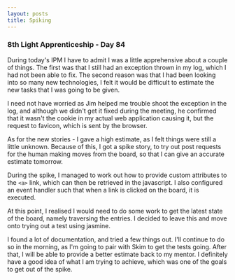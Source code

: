 ```yaml
---
layout: posts
title: Spiking
---
```


### 8th Light Apprenticeship - Day 84


During today's IPM I  have to admit I was a little apprehensive about a couple of things. The first was that I still had an exception thrown in my log, which I had not been able to fix. The second reason was that I had been looking into so many new technologies, I felt it would be difficult to estimate the new tasks that I was going to be given. 

<!--break-->

I need not have worried as Jim helped me trouble shoot the exception in the log, and although we didn't get it fixed during the meeting, he confirmed that it wasn't the cookie in my actual web application causing it, but the request to favicon, which is sent by the browser. 

As for the new stories - I gave a high estimate, as I felt things were still a little unknown. Because of this, I got a spike story, to try out post requests for the human making moves from the board, so that I can give an accurate estimate tomorrow.

During the spike, I managed to work out how to provide custom attributes to the `<a>` link, which can then be retrieved in the javascript. I also configured an event handler such that when a link is clicked on the board, it is executed.

At this point, I realised I would need to do some work to get the latest state of the board, namely traversing the <td> entries. I decided to leave this and move onto trying out a test using jasmine.

I found a lot of documentation, and tried a few things out. I'll continue to do so in the morning, as I'm going to pair with Skim to get the tests going. After that, I will be able to provide a better estimate back to my mentor. I definitely have a good idea of what I am trying to achieve, which was one of the goals to get out of the spike.
